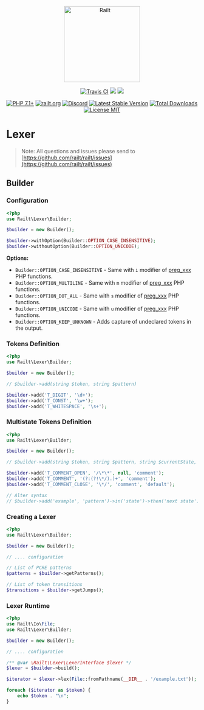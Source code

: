 <p align="center">
    <img src="https://railt.org/images/logo-dark.svg" width="200" alt="Railt" />
</p>
<p align="center">
    <a href="https://travis-ci.org/railt/lexer"><img src="https://travis-ci.org/railt/lexer.svg?branch=1.4.x" alt="Travis CI" /></a>
    <a href="https://codeclimate.com/github/railt/lexer/test_coverage"><img src="https://api.codeclimate.com/v1/badges/8f4b0e28928bf2b445b2/test_coverage" /></a>
    <a href="https://codeclimate.com/github/railt/lexer/maintainability"><img src="https://api.codeclimate.com/v1/badges/8f4b0e28928bf2b445b2/maintainability" /></a>
</p>
<p align="center">
    <a href="https://packagist.org/packages/railt/lexer"><img src="https://img.shields.io/badge/PHP-7.1+-6f4ca5.svg" alt="PHP 7.1+"></a>
    <a href="https://railt.org"><img src="https://img.shields.io/badge/official-site-6f4ca5.svg" alt="railt.org"></a>
    <a href="https://discord.gg/ND7SpD4"><img src="https://img.shields.io/badge/discord-chat-6f4ca5.svg" alt="Discord"></a>
    <a href="https://packagist.org/packages/railt/lexer"><img src="https://poser.pugx.org/railt/lexer/version" alt="Latest Stable Version"></a>
    <a href="https://packagist.org/packages/railt/lexer"><img src="https://poser.pugx.org/railt/lexer/downloads" alt="Total Downloads"></a>
    <a href="https://raw.githubusercontent.com/railt/lexer/1.4.x/LICENSE.md"><img src="https://poser.pugx.org/railt/lexer/license" alt="License MIT"></a>
</p>

# Lexer

> Note: All questions and issues please send 
to [https://github.com/railt/railt/issues](https://github.com/railt/railt/issues)

## Builder

### Configuration

```php
<?php
use Railt\Lexer\Builder;

$builder = new Builder();

$builder->withOption(Builder::OPTION_CASE_INSENSITIVE);
$builder->withoutOption(Builder::OPTION_UNICODE);
``` 

**Options:**

- `Builder::OPTION_CASE_INSENSITIVE` - Same with `i` modifier of [preg_xxx](http://php.net/manual/en/reference.pcre.pattern.modifiers.php) PHP functions.
- `Builder::OPTION_MULTILINE` - Same with `m` modifier of [preg_xxx](http://php.net/manual/en/reference.pcre.pattern.modifiers.php) PHP functions.
- `Builder::OPTION_DOT_ALL` - Same with `s` modifier of [preg_xxx](http://php.net/manual/en/reference.pcre.pattern.modifiers.php) PHP functions.
- `Builder::OPTION_UNICODE` - Same with `u` modifier of [preg_xxx](http://php.net/manual/en/reference.pcre.pattern.modifiers.php) PHP functions.
- `Builder::OPTION_KEEP_UNKNOWN` - Adds capture of undeclared tokens in the output.

### Tokens Definition

```php
<?php
use Railt\Lexer\Builder;

$builder = new Builder();

// $builder->add(string $token, string $pattern)

$builder->add('T_DIGIT', '\d+');
$builder->add('T_CONST', '\w+');
$builder->add('T_WHITESPACE', '\s+');
```

### Multistate Tokens Definition

```php
<?php
use Railt\Lexer\Builder;

$builder = new Builder();

// $builder->add(string $token, string $pattern, string $currentState, string $nextState)

$builder->add('T_COMMENT_OPEN', '/\*\*', null, 'comment');
$builder->add('T_COMMENT', '(?:(?!\*/).)+', 'comment');
$builder->add('T_COMMENT_CLOSE', '\*/', 'comment', 'default');

// Alter syntax
// $builder->add('example', 'pattern')->in('state')->then('next state');
```

### Creating a Lexer

```php
<?php
use Railt\Lexer\Builder;

$builder = new Builder();

// .... configuration

// List of PCRE patterns
$patterns = $builder->getPatterns();

// List of token transitions
$transitions = $builder->getJumps();
```

### Lexer Runtime

```php
<?php
use Railt\Io\File;
use Railt\Lexer\Builder;

$builder = new Builder();

// .... configuration

/** @var \Railt\Lexer\LexerInterface $lexer */
$lexer = $builder->build();

$iterator = $lexer->lex(File::fromPathname(__DIR__ . '/example.txt'));

foreach ($iterator as $token) {
    echo $token . "\n";
}
```
